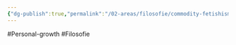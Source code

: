 ```yaml
---
{"dg-publish":true,"permalink":"/02-areas/filosofie/commodity-fetishism/","noteIcon":"","created":"2024-12-22T19:17:03.048+01:00","updated":"2024-12-29T13:58:44.748+01:00"}
---
```


#Personal-growth #Filosofie 